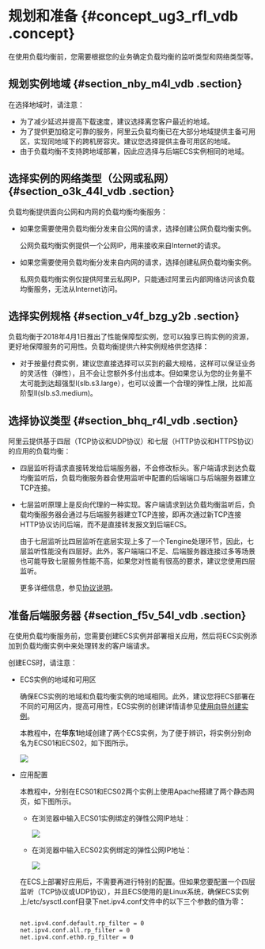 # 规划和准备 {#concept_ug3_rfl_vdb .concept}

在使用负载均衡前，您需要根据您的业务确定负载均衡的监听类型和网络类型等。

## 规划实例地域 {#section_nby_m4l_vdb .section}

在选择地域时，请注意：

-   为了减少延迟并提高下载速度，建议选择离您客户最近的地域。
-   为了提供更加稳定可靠的服务，阿里云负载均衡已在大部分地域提供主备可用区，实现同地域下的跨机房容灾。建议您选择提供主备可用区的地域。
-   由于负载均衡不支持跨地域部署，因此应选择与后端ECS实例相同的地域。

## 选择实例的网络类型（公网或私网） {#section_o3k_44l_vdb .section}

负载均衡提供面向公网和内网的负载均衡均衡服务：

-   如果您需要使用负载均衡分发来自公网的请求，选择创建公网负载均衡实例。

    公网负载均衡实例提供一个公网IP，用来接收来自Internet的请求。

-   如果您需要使用负载均衡分发来自内网的请求，选择创建私网负载均衡实例。

    私网负载均衡实例仅提供阿里云私网IP，只能通过阿里云内部网络访问该负载均衡服务，无法从Internet访问。


## 选择实例规格 {#section_v4f_bzg_y2b .section}

负载均衡于2018年4月1日推出了性能保障型实例，您可以独享已购实例的资源，更好地保障服务的可用性。负载均衡提供六种实例规格供您选择：

-   对于按量付费实例，建议您直接选择可以买到的最大规格，这样可以保证业务的灵活性（弹性），且不会让您额外多付出成本。但如果您认为您的业务量不太可能到达超强型I\(slb.s3.large），也可以设置一个合理的弹性上限，比如高阶型II\(slb.s3.medium\)。

## 选择协议类型 {#section_bhq_r4l_vdb .section}

阿里云提供基于四层（TCP协议和UDP协议）和七层（HTTP协议和HTTPS协议）的应用的负载均衡：

-   四层监听将请求直接转发给后端服务器，不会修改标头。客户端请求到达负载均衡监听后，负载均衡服务器会使用监听中配置的后端端口与后端服务器建立TCP连接。
-   七层监听原理上是反向代理的一种实现。客户端请求到达负载均衡监听后，负载均衡服务器会通过与后端服务器建立TCP连接，即再次通过新TCP连接HTTP协议访问后端，而不是直接转发报文到后端ECS。

    由于七层监听比四层监听在底层实现上多了一个Tengine处理环节，因此，七层监听性能没有四层好。此外，客户端端口不足、后端服务器连接过多等场景也可能导致七层服务性能不高，如果您对性能有很高的要求，建议您使用四层监听。

    更多详细信息，参见[协议说明](../intl.zh-CN/用户指南/监听/监听介绍.md#table_spy_pp5_vdb)。


## 准备后端服务器 {#section_f5v_54l_vdb .section}

在使用负载均衡服务前，您需要创建ECS实例并部署相关应用，然后将ECS实例添加到负载均衡实例中来处理转发的客户端请求。

创建ECS时，请注意：

-   ECS实例的地域和可用区

    确保ECS实例的地域和负载均衡实例的地域相同。此外，建议您将ECS部署在不同的可用区内，提高可用性，ECS实例的创建详情请参见[使用向导创建实例](../../../../../../intl.zh-CN/用户指南/实例/创建实例/使用向导创建实例.md#)。

    本教程中，在**华东1**地域创建了两个ECS实例，为了便于辨识，将实例分别命名为ECS01和ECS02，如下图所示。

    ![](http://static-aliyun-doc.oss-cn-hangzhou.aliyuncs.com/assets/img/15696/154865418033206_zh-CN.png)

-   应用配置

    本教程中，分别在ECS01和ECS02两个实例上使用Apache搭建了两个静态网页，如下图所示。

    -   在浏览器中输入ECS01实例绑定的弹性公网IP地址：

        ![](http://static-aliyun-doc.oss-cn-hangzhou.aliyuncs.com/assets/img/4106/15486541802224_zh-CN.png)

    -   在浏览器中输入ECS02实例绑定的弹性公网IP地址：

        ![](http://static-aliyun-doc.oss-cn-hangzhou.aliyuncs.com/assets/img/4106/15486541802231_zh-CN.png)

    在ECS上部署好应用后，不需要再进行特别的配置。但如果您要配置一个四层监听（TCP协议或UDP协议），并且ECS使用的是Linux系统，确保ECS实例上/etc/sysctl.conf目录下net.ipv4.conf文件中的以下三个参数的值为零：

    ```
    
    net.ipv4.conf.default.rp_filter = 0
    net.ipv4.conf.all.rp_filter = 0
    net.ipv4.conf.eth0.rp_filter = 0
    ```


